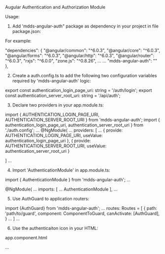 Augular Authentication and Authorization Module

Usage:
1. Add 'mdds-angular-auth" package as dependency in your project in file package.json:

For example:

  "dependencies": {
    "@angular/common": "^6.0.3",
    "@angular/core": "^6.0.3",
    "@angular/forms": "^6.0.3",
    "@angular/http": "^6.0.3",
    "@angular/router": "^6.0.3",
    "rxjs": "^6.0.0",
    "zone.js": "^0.8.26",
    ...
    ...
    "mdds-angular-auth": "<version>"
  },

2. Create a auth.config.ts to add the following two configuration variables required by 'mdds-angular-auth' logic:

export const authentication_login_page_uri: string = '/auth/login';
export const authentication_server_root_uri: string = '/api/auth';


3. Declare two providers in your app.module.ts:

  import { AUTHENTICATION_LOGIN_PAGE_URI, AUTHENTICATION_SERVER_ROOT_URI } from 'mdds-angular-auth';
  import { authentication_login_page_uri, authentication_server_root_uri } from './auth.config';
  ...
  @NgModule(
  ...
  providers: [
    ...
    { provide: AUTHENTICATION_LOGIN_PAGE_URI, useValue: authentication_login_page_uri },
    { provide: AUTHENTICATION_SERVER_ROOT_URI, useValue: authentication_server_root_uri }

  ]
  ...

4. Import 'AuthenticationModule' in app.module.ts:

  import { AuthenticationModule } from 'mdds-angular-auth';
  ...

  @NgModule(
  ...
  imports: [
    ...
    AuthenticationModule
  ],
  ...

5. Use AuthGuard to application routers:

  import {AuthGuard} from 'mdds-angular-auth';
  ...
  routes: Routes = [
    {
      path: 'path/to/guard', 
      component: ComponentToGuard,
      canActivate: [AuthGuard],
    }
    ... 
  ]
  ...

6. Use the authenticaiton icon in your HTML:

  app.component.html

  <div class="header">
    ...
    <div style="display: inline-block; width: 6rem" align="center">
        <app-auth-icon></app-auth-icon>
    </div>
  </div>
